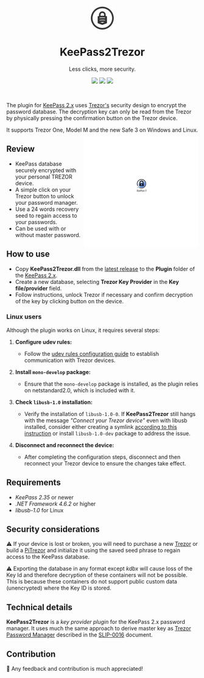 <p align="center"><img src="images/kp2t_logo.svg" alt="Keepass2Trezor" height="60"/></p>

<h1 align="center">KeePass2Trezor</h1>
<p align="center">Less clicks, more security.</p>

<p align="center">
  <a href="https://github.com/vnau/keepass2trezor/actions/workflows/build.yml"><img src="https://github.com/vnau/keepass2trezor/actions/workflows/build.yml/badge.svg?color=gray"/></a>
  <a href="https://github.com/vnau/keepass2trezor/releases/latest"><img src="https://img.shields.io/github/release/vnau/keepass2trezor"/></a>
  <a href="https://github.com/vnau/keepass2trezor/releases/latest/download/keepass2trezor.zip"><img src="https://img.shields.io/github/downloads/vnau/keepass2trezor/total.svg"/></a>  
</p>
<br/>

The plugin for [KeePass 2.x](https://keepass.info/) uses [Trezor's](https://trezor.io/) security design to encrypt the password database.
The decryption key can only be read from the Trezor by physically pressing the confirmation button on the Trezor device.

It supports Trezor One, Model M and the new Safe 3 on Windows and Linux.
<img align="right" width="300" height="300" alt="Using Trezor Hardware Wallet as key provider for KeePass 2.x" src="images/kp2t_animation.gif">

## Review

- KeePass database securely encrypted with your personal TREZOR device.
- A simple click on your Trezor button to unlock your password manager.
- Use a 24 words recovery seed to regain access to your passwords.
- Can be used with or without master password.

## How to use

- Copy **KeePass2Trezor.dll** from the [latest release](https://github.com/vnau/keepass2trezor/releases) to the **Plugin** folder of the [KeePass 2.x](https://keepass.info/).
- Create a new database, selecting **Trezor Key Provider** in the **Key file/provider** field.
- Follow instructions, unlock Trezor if necessary and confirm decryption of the key by clicking button on the device.

### Linux users

Although the plugin works on Linux, it requires several steps:

1. **Configure udev rules:**

   - Follow the [udev rules configuration guide](https://trezor.io/learn/a/udev-rules) to establish communication with Trezor devices.

2. **Install `mono-develop` package:**

   - Ensure that the `mono-develop` package is installed, as the plugin relies on netstandard2.0, which is included with it.

3. **Check `libusb-1.0` installation:**

   - Verify the installation of `libusb-1.0-0`. If **KeePass2Trezor** still hangs with the message _"Connect your Trezor device"_ even with libusb installed, consider either creating a symlink [according to this instruction](https://github.com/LibUsbDotNet/LibUsbDotNet?tab=readme-ov-file#linux-users) or install `libusb-1.0-dev` package to address the issue.

4. **Disconnect and reconnect the device:**
   - After completing the configuration steps, disconnect and then reconnect your Trezor device to ensure the changes take effect.

## Requirements

- _KeePass 2.35_ or newer
- _.NET Framework 4.6.2_ or higher
- _libusb-1.0_ for Linux

## Security considerations

⚠ If your device is lost or broken, you will need to purchase a new [Trezor](https://trezor.io/) or build a [PiTrezor](https://www.pitrezor.com) and initialize it using the saved seed phrase to regain access to the KeePass database.

⚠ Exporting the database in any format except _kdbx_ will cause loss of the Key Id and therefore decryption of these containers will not be possible. This is because these containers do not support public custom data (unencrypted) where the Key ID is stored.

## Technical details

**KeePass2Trezor** is a _key provider plugin_ for the KeePass 2.x password manager. It uses much the same approach to derive master key as [Trezor Password Manager](https://trezor.io/passwords/) described in the [SLIP-0016](https://github.com/satoshilabs/slips/blob/master/slip-0016.md) document.

## Contribution

🌱 Any feedback and contribution is much appreciated!
